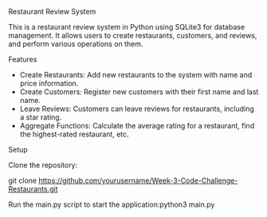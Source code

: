 Restaurant Review System

This is a restaurant review system in Python using SQLite3 for database management. It allows users to create restaurants, customers, and reviews, and perform various operations on them.

Features

* Create Restaurants: Add new restaurants to the system with name and price information.
* Create Customers: Register new customers with their first name and last name.
* Leave Reviews: Customers can leave reviews for restaurants, including a star rating.
* Aggregate Functions: Calculate the average rating for a restaurant, find the highest-rated restaurant, etc.

Setup

Clone the repository:

git clone https://github.com/yourusername/Week-3-Code-Challenge-Restaurants.git 

Run the main.py script to start the application:python3 main.py

